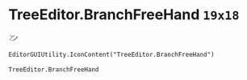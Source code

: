# TreeEditor.BranchFreeHand `19x18`
<img src="/img/TreeEditor.BranchFreeHand.png" width=19 height=18>

``` CSharp
EditorGUIUtility.IconContent("TreeEditor.BranchFreeHand")
```
```
TreeEditor.BranchFreeHand
```
